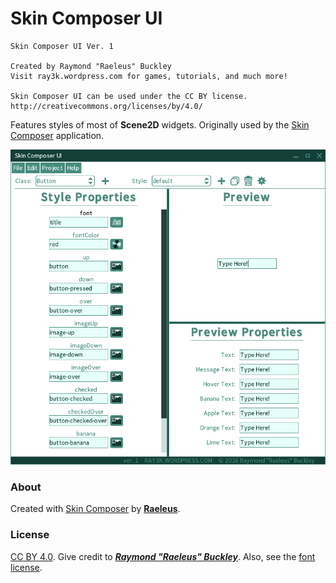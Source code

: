 # Skin Composer UI

```
Skin Composer UI Ver. 1

Created by Raymond "Raeleus" Buckley
Visit ray3k.wordpress.com for games, tutorials, and much more!

Skin Composer UI can be used under the CC BY license.
http://creativecommons.org/licenses/by/4.0/
```

Features styles of most of **Scene2D** widgets. Originally used by the [Skin Composer](https://github.com/raeleus/skin-composer) application.

![Skin Composer](preview.png)

### About

Created with [Skin Composer](https://github.com/raeleus/skin-composer) by [**Raeleus**](https://ray3k.wordpress.com/skin-composer-ui/).

### License
[CC BY 4.0](http://creativecommons.org/licenses/by/4.0/). Give credit to [***Raymond "Raeleus" Buckley***](https://ray3k.wordpress.com/software/skin-composer-for-libgdx/). Also, see the [font license](SourceSansPro.txt).
